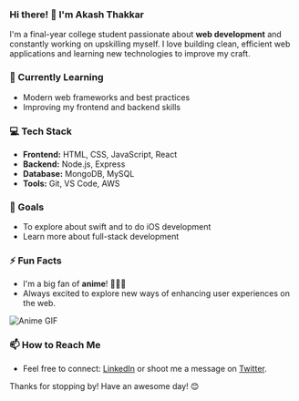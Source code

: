 ### Hi there! 👋 I'm Akash Thakkar

I'm a final-year college student passionate about **web development** and constantly working on upskilling myself. I love building clean, efficient web applications and learning new technologies to improve my craft.

### 🌱 Currently Learning
- Modern web frameworks and best practices
- Improving my frontend and backend skills

### 💻 Tech Stack
- **Frontend:** HTML, CSS, JavaScript, React
- **Backend:** Node.js, Express
- **Database:** MongoDB, MySQL
- **Tools:** Git, VS Code, AWS

### 🎯 Goals
- To explore about swift and to do iOS development
- Learn more about full-stack development

### ⚡ Fun Facts
- I'm a big fan of **anime**! 🐉👒✨
- Always excited to explore new ways of enhancing user experiences on the web.

![Anime GIF](https://media.giphy.com/media/13k4VSc3ngLPUY/giphy.gif)

### 📫 How to Reach Me
- Feel free to connect: [LinkedIn](https://www.linkedin.com/in/akash3010/) or shoot me a message on [Twitter](https://x.com/_at_30).

Thanks for stopping by! Have an awesome day! 😊
